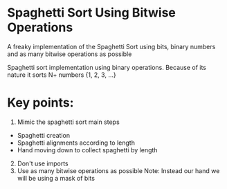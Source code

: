 # Spaghetti Sort Using Bitwise Operations
A freaky implementation of the Spaghetti Sort using bits, binary numbers and as many bitwise operations as possible

Spaghetti sort implementation using binary operations. Because of its nature it sorts N+ numbers {1, 2, 3, ...}
# Key points:
1. Mimic the spaghetti sort main steps
- Spaghetti creation
- Spaghetti alignments according to length
- Hand moving down to collect spaghetti by length

2. Don't use imports
3. Use as many bitwise operations as possible
Note: Instead our hand we will be using a mask of bits
